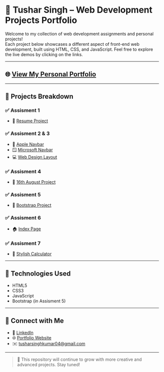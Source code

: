 # 🚀 Tushar Singh – Web Development Projects Portfolio

Welcome to my collection of web development assignments and personal projects!  
Each project below showcases a different aspect of front-end web development, built using HTML, CSS, and JavaScript. Feel free to explore the live demos by clicking on the links.

---

## 🌐 [View My Personal Portfolio](https://tusharsinghoffical.github.io/Tusharsingh/Portfolio/index.html)

---

## 📁 Projects Breakdown

### ✅ Assisment 1
- 🔗 [Resume Project](https://mrtusharsingh.github.io/GTL-Assignment/Assisment%201/resume%20project.html)

### ✅ Assisment 2 & 3
- 🍎 [Apple Navbar](https://mrtusharsingh.github.io/GTL-Assignment/Assisment%201%2C2%2C3/Apple_Navbar/apple.html)
- 🪟 [Microsoft Navbar](https://mrtusharsingh.github.io/GTL-Assignment/Assisment%201%2C2%2C3/Microsoft_Navbar/microsoft.html)
- 💻 [Web Design Layout](https://mrtusharsingh.github.io/GTL-Assignment/Assisment%201%2C2%2C3/WebDesign/webdesign.html)

### ✅ Assisment 4
- 📅 [16th August Project](https://mrtusharsingh.github.io/GTL-Assignment/Assisment/16%20aug/index.html)

### ✅ Assisment 5
- 🧩 [Bootstrap Project](https://mrtusharsingh.github.io/GTL-Assignment/Assisment%205/bootstrap.html)

### ✅ Assisment 6
- 🏠 [Index Page](https://mrtusharsingh.github.io/GTL-Assignment/Assisment%206/index.html)

### ✅ Assisment 7
- 🧮 [Stylish Calculator](https://mrtusharsingh.github.io/GTL-Assignment/Assisment%207/calci.html)

---

## 📌 Technologies Used
- HTML5
- CSS3
- JavaScript
- Bootstrap (in Assisment 5)

---

## 📧 Connect with Me

- 🔗 [LinkedIn](https://www.linkedin.com/in/tusharsinghofficial)
- 🌐 [Portfolio Website](https://tusharsinghoffical.github.io/Tusharsingh/Portfolio/index.html)
- ✉️ tusharsinghkumar04@gmail.com

---

> 🚧 This repository will continue to grow with more creative and advanced projects. Stay tuned!
